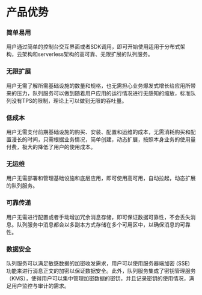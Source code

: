 # 产品优势

### 简单易用

用户通过简单的控制台交互界面或者SDK调用，即可开始使用适用于分布式架构，云架构和serverless架构的高可靠、无限扩展的队列服务。

### 无限扩展

用户无需了解所需基础设施的数量和规格，也无需担心业务爆发式增长给应用所带来的压力，队列服务可以做到随着用户应用的运行情况进行无感知的缩放，标准队列没有TPS的限制，理论上可以做到无限的吞吐量。

### 低成本

用户无需支付前期基础设施的购买、安装、配置和运维的成本，无需消耗购买和配置漫长的时间，只需根据业务情况，简单创建，动态扩展，按照本身业务的使用量付费，极大的降低了用户的使用成本。​                                                                                                                    
### 无运维

用户无需部署和管理基础设施和底层应用，即可使用高可用，自动拉起，动态扩展的队列服务。

### 可靠传递

用户无需进行配置或者手动增加冗余消息存储，即可保证数据可靠性，不会丢失消息。队列服务中消息都会以多副本方式存储在多个可用区中，以确保消息的可靠性。

### 数据安全

队列服务可以满足敏感数据的加密收发需求，用户可以使用服务器端加密 (SSE) 功能来进行消息正文的加密以保证数据安全。此外，队列服务集成了密钥管理服务（KMS），使得用户可以集中管理加密数据的密钥，并且记录密钥的使用情况，满足用户监控与审计的需求。
